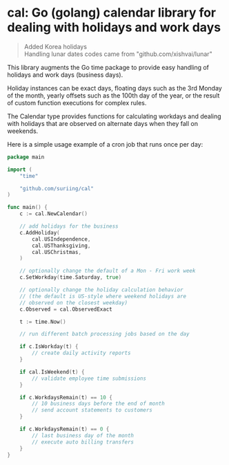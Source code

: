 # cal: Go (golang) calendar library for dealing with holidays and work days

> Added Korea holidays  
> Handling lunar dates codes came from "github.com/xishvai/lunar"

This library augments the Go time package to provide easy handling of holidays
and work days (business days).

Holiday instances can be exact days, floating days such as the 3rd Monday of
the month, yearly offsets such as the 100th day of the year, or the result of
custom function executions for complex rules.

The Calendar type provides functions for calculating workdays and dealing
with holidays that are observed on alternate days when they fall on weekends.

Here is a simple usage example of a cron job that runs once per day:
```go
package main

import (
	"time"

	"github.com/suriing/cal"
)

func main() {
	c := cal.NewCalendar()

	// add holidays for the business
	c.AddHoliday(
		cal.USIndependence,
		cal.USThanksgiving,
		cal.USChristmas,
	)

	// optionally change the default of a Mon - Fri work week
	c.SetWorkday(time.Saturday, true)

	// optionally change the holiday calculation behavior
	// (the default is US-style where weekend holidays are
	// observed on the closest weekday)
	c.Observed = cal.ObservedExact

	t := time.Now()

	// run different batch processing jobs based on the day

	if c.IsWorkday(t) {
		// create daily activity reports
	}

	if cal.IsWeekend(t) {
		// validate employee time submissions
	}

	if c.WorkdaysRemain(t) == 10 {
		// 10 business days before the end of month
		// send account statements to customers
	}

	if c.WorkdaysRemain(t) == 0 {
		// last business day of the month
		// execute auto billing transfers
	}
}
```
